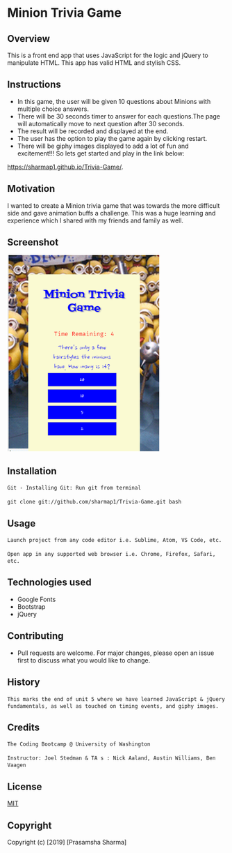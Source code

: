 
# Minion Trivia Game
## Overview
This is a front end app that uses JavaScript for the logic and jQuery to manipulate HTML. This app has valid HTML and stylish CSS.

## Instructions
* In this game, the user will be given 10 questions about Minions with multiple choice answers.
* There will be 30 seconds timer to answer for each questions.The page will automatically move to next question after 30 seconds.
* The result will be recorded and displayed at the end.
* The user has the option to play the game again by clicking restart.
* There will be giphy images displayed to add a lot of fun and excitement!!! So lets get started and play in the link below: 

https://sharmap1.github.io/Trivia-Game/.

## Motivation
I wanted to create a Minion trivia game that was towards the more difficult side and gave animation buffs a challenge. This was a huge learning and experience which I shared with my friends and family as well.
 
## Screenshot
<img src="assets/images/screenshot.png" width="350" height="450"> 

## Installation
```
Git - Installing Git: Run git from terminal

git clone git://github.com/sharmap1/Trivia-Game.git bash

```

## Usage
```
Launch project from any code editor i.e. Sublime, Atom, VS Code, etc.

Open app in any supported web browser i.e. Chrome, Firefox, Safari, etc.
```
## Technologies used
* Google Fonts
* Bootstrap
* jQuery

## Contributing

* Pull requests are welcome. For major changes, please open an issue first 
to discuss what you would like to change.


## History
```
This marks the end of unit 5 where we have learned JavaScript & jQuery 
fundamentals, as well as touched on timing events, and giphy images.
```
## Credits
```
The Coding Bootcamp @ University of Washington

Instructor: Joel Stedman & TA s : Nick Aaland, Austin Williams, Ben Vaagen
```

## License
[MIT](https://choosealicense.com/licenses/mit/)

## Copyright
Copyright (c) [2019] [Prasamsha Sharma]



